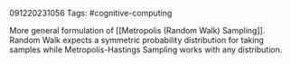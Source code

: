 091220231056
Tags: #cognitive-computing 

More general formulation of [[Metropolis (Random Walk) Sampling]]. Random Walk expects a symmetric probability distribution for taking samples while Metropolis-Hastings Sampling works with any distribution.

